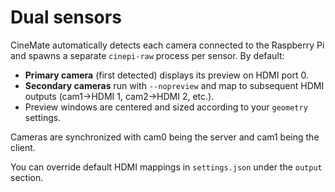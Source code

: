 # Dual sensors

CineMate automatically detects each camera connected to the Raspberry Pi and spawns a separate `cinepi-raw` process per sensor. By default:

- **Primary camera** (first detected) displays its preview on HDMI port 0.
- **Secondary cameras** run with `--nopreview` and map to subsequent HDMI outputs (cam1→HDMI 1, cam2→HDMI 2, etc.).
- Preview windows are centered and sized according to your `geometry` settings.

Cameras are synchronized with cam0 being the server and cam1 being the client.

You can override default HDMI mappings in `settings.json` under the `output` section.